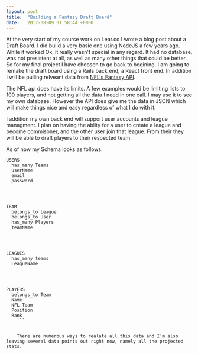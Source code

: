 ```yaml
---
layout: post
title:  "Building a Fantasy Draft Board"
date:   2017-08-09 01:58:44 +0000
---
```



At the very start of my course work on Lear.co I wrote a blog post about a Draft Board. I did build a very basic one using NodeJS a few years ago. While it worked Ok, it really wasn't special in any regard. It had no database, was not presistent at all, as well as many other things that could be better. So for my final project I have choosen to go back to begining. I am going to remake the draft board using a Rails back end, a React front end. In addition I will be pulling relveant data from [NFL's Fantasy API](http://api.fantasy.nfl.com/). 

The NFL api does have its limits. A few examples would be limiting lists to 100 players, and not getting all the data I need in one call. I may use it to see my own database. However the API does give me the data in JSON which will make things nice and easy regardless of what I do with it. 

I addition my own back end will support user accounts and league managment. I plan on having the ablity for a user to create a league and become commisoner, and the other user join that league. From their they will be able to draft players to their respected team.  

As of now my Schema looks as follows. 

```
USERS
  has_many Teams
  userName
  email
  password
  



TEAM
  belongs_to League
  belongs_to User
  has_many Players
  teamName
  



LEAGUES
  has_many teams
  LeagueName




PLAYERS
  belongs_to Team
  Name
  NFL Team
  Position
  Rank
	```
	
	
	There are numerous ways to realate all this data and I'm also leaving several data points out right now, namely all the projected stats. 
	
	



